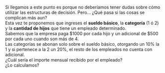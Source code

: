 Si llegamos a este punto es porque no deberíamos tener dudas sobre cómo utilizar las estructuras de decisión.
Pero... ¿Qué pasa si las cosas se complican más aun?<br>
Esta vez te proponemos que ingreses el **sueldo
 básico**, la **categoría** (1 ó 2) y la **cantidad de hijos** que tiene un empleado determinado.<br>Sabemos que la empresa paga $1000 por cada hijo y un adicional de $500 por cada uno cuando son más de 4.<br> Las categorías se abonan solo sobre el sueldo básico, otorgando un 10% la 1 y si pertenece a la 2 un 20%, el resto de los empleados no cuenta con adicional.<br>¿Cuál sería el importe mensual recibido por el empleado?<br>¿Lo calculamos?

